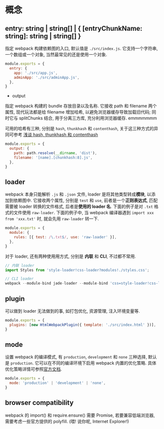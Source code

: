 # 概念

## entry: string | string[] | { [entryChunkName: string]: string | string[] }

指定 webpack 构建依赖图的入口, 默认值是 `./src/index.js`. 它支持一个字符串, 一个数组或一个对象, 当然最常见的还是使用一个对象.

```js
module.exports = {
  entry: {
    app: './src/app.js',
    adminApp: './src/adminApp.js',
  },
}
```

- output

指定 webpack 构建的 bundle 存放目录以及名称. 它接收 path 和 filename 两个属性, 现代玩法都是给 filename 增加哈希, 以避免浏览器缓存导致加载旧代码; 同时它与 splitChunks 结合, 用于分离三方库, 充分利用浏览器缓存. emmmmmmm

可用的哈希有三种, 分别是 `hash`, `thunkhash` 和 `contenthash`, 关于这三种方式的异同可参考 [浅谈 hash, thunkhash 和 contenthash](./hash.md)

```js
module.exports = {
  output: {
    path: path.resolve(__dirname, 'dist'),
    filename: '[name].[chunkhash:8].js',
  },
}
```

## loader

webpack 本身只能解析 `.js` 和 `.json` 文件, loader 是将其他类型转成**模块**, 以添加到依赖图中. 它接收两个属性, 分别是 `test` 和 `use`, 前者是一个**正则表达式**, 匹配需要被 loader 转换的文件格式, 后者是**使用的 loader 名**. 下面的例子是对 `.txt` 格式的文件使用 `raw-loader`. 下面的例子中, 当 webpack 编译器遇到 `import xxx from 'xxx.txt'` 时, 就会先用 `raw-loader` 转一下.

```js
module.exports = {
  module: {
    rules: [{ test: /\.txt$/, use: 'raw-loader' }],
  },
}
```

对于 loader, 还有两种使用用方式, 分别是 **内联** 和 **CLI**, 不过都不常用.

```js
// 内联 loader
import Styles from 'style-loader!css-loader?modules!./styles.css';

// CLI loader
webpack --module-bind jade-loader --module-bind 'css=style-loader!css-loader'
```

## plugin

可以做到 loader 无法做到的事, 如打包优化, 资源管理, 注入环境变量等.

```js
module.exports = {
  plugins: [new HtmlWebpackPlugin({ template: './src/index.html' })],
}
```

## mode

设置 webpack 的编译模式, 有 `production`, `development` 和 `none` 三种选择, 默认是 `production`. 它可以在不同的编译环境下启用 webpack 内置的优化策略. 具体优化策略详情可参照[官方文档](https://webpack.docschina.org/concepts/mode).

```js
module.exports = {
  mode: 'production' | 'development' | 'none',
}
```

## browser compatibility

webpack 的 import() 和 require.ensure() 需要 Promise, 若要兼容低端浏览器, 需要考虑一些官方提供的 polyfill. (喂! 说你呢, Internet Explorer!)
